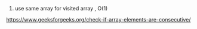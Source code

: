 1) use same array for visited array , O(1)

https://www.geeksforgeeks.org/check-if-array-elements-are-consecutive/


